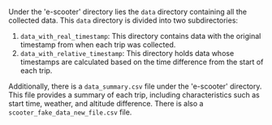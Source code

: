 Under the 'e-scooter' directory lies the `data` directory containing all the collected data. This `data` directory is divided into two subdirectories: 

1. `data_with_real_timestamp`: This directory contains data with the original timestamp from when each trip was collected.
2. `data_with_relative_timestamp`: This directory holds data whose timestamps are calculated based on the time difference from the start of each trip.

Additionally, there is a `data_summary.csv` file under the 'e-scooter' directory. This file provides a summary of each trip, including characteristics such as start time, weather, and altitude difference. There is also a `scooter_fake_data_new_file.csv` file.
